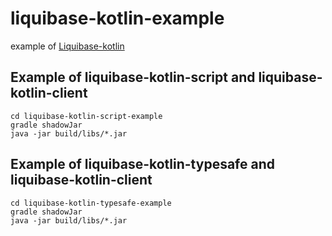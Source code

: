 # liquibase-kotlin-example
example of [Liquibase-kotlin](https://github.com/momosetkn/liquibase-kotlin)

## Example of liquibase-kotlin-script and liquibase-kotlin-client

```
cd liquibase-kotlin-script-example
gradle shadowJar
java -jar build/libs/*.jar
```

## Example of liquibase-kotlin-typesafe and liquibase-kotlin-client

```
cd liquibase-kotlin-typesafe-example
gradle shadowJar
java -jar build/libs/*.jar
```
